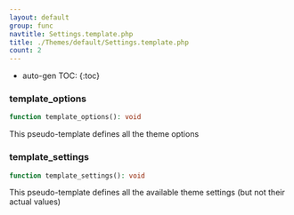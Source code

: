 ```yaml
---
layout: default
group: func
navtitle: Settings.template.php
title: ./Themes/default/Settings.template.php
count: 2
---
```

* auto-gen TOC:
{:toc}
### template_options

```php
function template_options(): void
```
This pseudo-template defines all the theme options



### template_settings

```php
function template_settings(): void
```
This pseudo-template defines all the available theme settings (but not their actual values)



